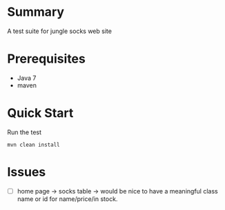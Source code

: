# Summary
A test suite for jungle socks web site

# Prerequisites
* Java 7
* maven

# Quick Start
Run the test
```
mvn clean install
```

# Issues
- [ ] home page -> socks table -> would be nice to have a meaningful class name or id for name/price/in stock.